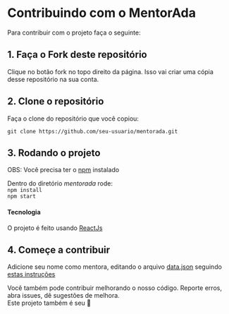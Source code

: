 # Contribuindo com o MentorAda

Para contribuir com o projeto faça o seguinte:

## 1. Faça o Fork deste repositório
Clique no botão fork no topo direito da página. Isso vai criar uma cópia desse repositório na sua conta.

## 2. Clone o repositório
Faça o clone do repositório que você copiou:

`git clone https://github.com/seu-usuario/mentorada.git`

## 3. Rodando o projeto

OBS: Você precisa ter o [npm](https://www.npmjs.com/) instalado

Dentro do diretório *mentorada* rode:    
`npm install`  
`npm start`

#### Tecnologia
O projeto é feito usando [ReactJs](https://facebook.github.io/react/)

## 4. Começe a contribuir

Adicione seu nome como mentora, editando o arquivo [data.json](https://github.com/mentorada/mentorada/blob/master/src/data.json) seguindo [estas instruções](https://github.com/mentorada/mentorada#quero-ser-mentora)

Você também pode contribuir melhorando o nosso código. Reporte erros, abra issues, dê sugestões de melhora.    
Este projeto também é seu  :purple_heart:
